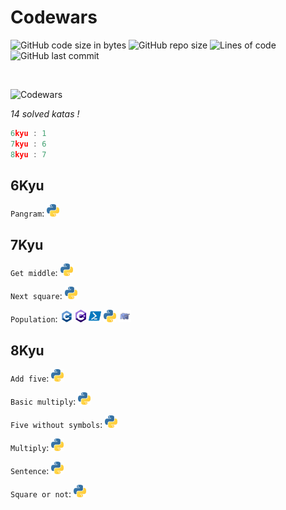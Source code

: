 # Codewars
![GitHub code size in bytes](https://img.shields.io/github/languages/code-size/Runeria/Codewars)
![GitHub repo size](https://img.shields.io/github/repo-size/Runeria/Codewars)
![Lines of code](https://img.shields.io/tokei/lines/github/Runeria/Codewars)
![GitHub last commit](https://img.shields.io/github/last-commit/Runeria/Codewars)

<br>

![Codewars](https://www.codewars.com/users/Guimov/badges/large)

*14 solved katas !*

```c
6kyu : 1
7kyu : 6
8kyu : 7
```

## 6Kyu

`Pangram`:  <img src="https://github.com/Runeria/Codewars/blob/master/assets/py.png" height="20px">

## 7Kyu

`Get middle`:  <img src="https://github.com/Runeria/Codewars/blob/master/assets/py.png" height="20px">

`Next square`:  <img src="https://github.com/Runeria/Codewars/blob/master/assets/py.png" height="20px">

`Population`:  <img src="https://github.com/Runeria/Codewars/blob/master/assets/cpp.png" height="20px"> <img src="https://github.com/Runeria/Codewars/blob/master/assets/cs.png" height="20px"> <img src="https://github.com/Runeria/Codewars/blob/master/assets/ps1.png" height="20px"> <img src="https://github.com/Runeria/Codewars/blob/master/assets/py.png" height="20px"> <img src="https://github.com/Runeria/Codewars/blob/master/assets/php.png" height="20px">

## 8Kyu

`Add five`:  <img src="https://github.com/Runeria/Codewars/blob/master/assets/py.png" height="20px">

`Basic multiply`:  <img src="https://github.com/Runeria/Codewars/blob/master/assets/py.png" height="20px">

`Five without symbols`:  <img src="https://github.com/Runeria/Codewars/blob/master/assets/py.png" height="20px">

`Multiply`:  <img src="https://github.com/Runeria/Codewars/blob/master/assets/py.png" height="20px">

`Sentence`:  <img src="https://github.com/Runeria/Codewars/blob/master/assets/py.png" height="20px">

`Square or not`:  <img src="https://github.com/Runeria/Codewars/blob/master/assets/py.png" height="20px">
